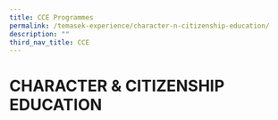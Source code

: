 ```yaml
---
title: CCE Programmes
permalink: /temasek-experience/character-n-citizenship-education/
description: ""
third_nav_title: CCE
---
```

# CHARACTER & CITIZENSHIP EDUCATION

